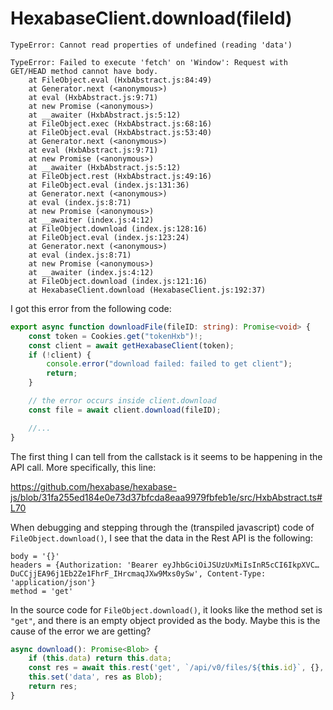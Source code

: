 # HexabaseClient.download(fileId)

```
TypeError: Cannot read properties of undefined (reading 'data')

TypeError: Failed to execute 'fetch' on 'Window': Request with GET/HEAD method cannot have body.
    at FileObject.eval (HxbAbstract.js:84:49)
    at Generator.next (<anonymous>)
    at eval (HxbAbstract.js:9:71)
    at new Promise (<anonymous>)
    at __awaiter (HxbAbstract.js:5:12)
    at FileObject.exec (HxbAbstract.js:68:16)
    at FileObject.eval (HxbAbstract.js:53:40)
    at Generator.next (<anonymous>)
    at eval (HxbAbstract.js:9:71)
    at new Promise (<anonymous>)
    at __awaiter (HxbAbstract.js:5:12)
    at FileObject.rest (HxbAbstract.js:49:16)
    at FileObject.eval (index.js:131:36)
    at Generator.next (<anonymous>)
    at eval (index.js:8:71)
    at new Promise (<anonymous>)
    at __awaiter (index.js:4:12)
    at FileObject.download (index.js:128:16)
    at FileObject.eval (index.js:123:24)
    at Generator.next (<anonymous>)
    at eval (index.js:8:71)
    at new Promise (<anonymous>)
    at __awaiter (index.js:4:12)
    at FileObject.download (index.js:121:16)
    at HexabaseClient.download (HexabaseClient.js:192:37)
```

I got this error from the following code:

```typescript
export async function downloadFile(fileID: string): Promise<void> {
    const token = Cookies.get("tokenHxb")!;
    const client = await getHexabaseClient(token);
    if (!client) {
        console.error("download failed: failed to get client");
        return;
    }

    // the error occurs inside client.download
    const file = await client.download(fileID);

    //...
}
```

The first thing I can tell from the callstack is it seems to be happening in the API call. More specifically, this line:

https://github.com/hexabase/hexabase-js/blob/31fa255ed184e0e73d37bfcda8eaa9979fbfeb1e/src/HxbAbstract.ts#L70

When debugging and stepping through the (transpiled javascript) code of `FileObject.download()`, I see that the data in the Rest API is the following:

```
body = '{}'
headers = {Authorization: 'Bearer eyJhbGciOiJSUzUxMiIsInR5cCI6IkpXVC…DuCCjjEA96j1Eb2Ze1FhrF_IHrcmaqJXw9Mxs0ySw', Content-Type: 'application/json'}
method = 'get'
```

In the source code for `FileObject.download()`, it looks like the method set is `"get"`, and there is an empty object provided as the body. Maybe this is the cause of the error we are getting?

```typescript
async download(): Promise<Blob> {
    if (this.data) return this.data;
    const res = await this.rest('get', `/api/v0/files/${this.id}`, {}, {}, {response: 'blob'});
    this.set('data', res as Blob);
    return res;
}
```
